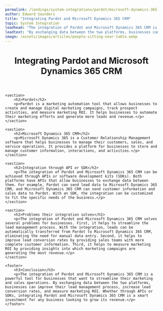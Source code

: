 ```yaml
---
permalink: /landings/system-integrations/pardot/microsoft-dynamics-365-crm
author: Edward Saunders
title: "Integrating Pardot and Microsoft Dynamics 365 CRM"
topic: System Integration
leadhead: "The integration of Pardot and Microsoft Dynamics 365 CRM is a powerful tool for businesses that want to streamline their marketing and sales operations"
leadtext: "By exchanging data between the two platforms, businesses can improve their lead management process, increase lead conversion rates, and measure marketing ROI. Whether through APIs or SDKs, integrating Pardot and Microsoft Dynamics 365 CRM is a smart investment for any business looking to grow its revenue."
image: /assets/images/articles/people-sitting-near-table.webp
---
```

<div class="arttext">	<header>
		<h1>Integrating Pardot and Microsoft Dynamics 365 CRM</h1>
	</header>
	
	<section>
		<h2>Pardot</h2>
		<p>Pardot is a marketing automation tool that allows businesses to create and manage digital marketing campaigns, track prospect activities, and measure marketing ROI. It helps businesses to automate their marketing efforts and generate more leads and revenue.</p>
	</section>
	
	<section>
		<h2>Microsoft Dynamics 365 CRM</h2>
		<p>Microsoft Dynamics 365 is a Customer Relationship Management software that helps businesses to manage their customers, sales, and service operations. It provides a platform for businesses to store and manage customer information, interactions, and activities.</p>
	</section>
	
	<section>
		<h2>Integration through API or SDK</h2>
		<p>The integration of Pardot and Microsoft Dynamics 365 CRM can be achieved through APIs or software development kits (SDKs). Both platforms have APIs that allow businesses to exchange data between them. For example, Pardot can send lead data to Microsoft Dynamics 365 CRM, and Microsoft Dynamics 365 CRM can send customer information and sales data to Pardot. With an SDK, the integration can be customized to fit the specific needs of the business.</p>
	</section>
	
	<section>
		<h2>Problems their integration solves</h2>
		<p>The integration of Pardot and Microsoft Dynamics 365 CRM solves several problems for businesses. First, it helps to streamline the lead management process. With the integration, leads can be automatically transferred from Pardot to Microsoft Dynamics 365 CRM, eliminating the need for manual data entry. Second, it helps to improve lead conversion rates by providing sales teams with more complete customer information. Third, it helps to measure marketing ROI by providing insights into which marketing campaigns are generating the most revenue.</p>
	</section>
	
	<footer>
		<h3>Conclusion</h3>
		<p>The integration of Pardot and Microsoft Dynamics 365 CRM is a powerful tool for businesses that want to streamline their marketing and sales operations. By exchanging data between the two platforms, businesses can improve their lead management process, increase lead conversion rates, and measure marketing ROI. Whether through APIs or SDKs, integrating Pardot and Microsoft Dynamics 365 CRM is a smart investment for any business looking to grow its revenue.</p>
	</footer>
</div>